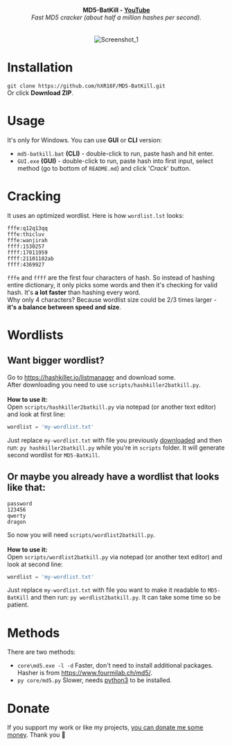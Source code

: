 <p align="center">
	<b>MD5-BatKill - <a href="https://www.youtube.com/watch?v=t85oQpT_Rqw">YouTube<a/></b>
	<br>
  <i>Fast MD5 cracker (about half a million hashes per second).</i>
	<br><br><br>
	<img alt="Screenshot_1" src="https://user-images.githubusercontent.com/48186982/80112573-8b25b100-8581-11ea-92a4-535e4c759919.png">
</p>

# Installation
`git clone https://github.com/hXR16F/MD5-BatKill.git`\
Or click **Download ZIP**.

# Usage
It's only for Windows. You can use **GUI** or **CLI** version:
* `md5-batkill.bat` **(CLI)** - double-click to run, paste hash and hit enter.
* `GUI.exe` **(GUI)** - double-click to run, paste hash into first input, select method (go to bottom of `README.md`) and click '*Crack*' button.

# Cracking
It uses an optimized wordlist. Here is how `wordlist.lst` looks:
```
fffe:q12q13qq
fffe:thicluv
fffe:wanjirah
ffff:1530257
ffff:17011959
ffff:21101102ab
ffff:4369927
```
`fffe` and `ffff` are the first four characters of hash. So instead of hashing entire dictionary, it only picks some words and then it's checking for valid hash. It's **a lot faster** than hashing every word.\
Why only 4 characters? Because wordlist size could be 2/3 times larger - **it's a balance between speed and size**.

# Wordlists
## Want bigger wordlist?
Go to https://hashkiller.io/listmanager and download some.\
After downloading you need to use `scripts/hashkiller2batkill.py`.\
\
**How to use it:**\
Open `scripts/hashkiller2batkill.py` via notepad (or another text editor) and look at first line:
```python
wordlist = 'my-wordlist.txt'
```
Just replace `my-wordlist.txt` with file you previously [downloaded](https://hashkiller.io/listmanager) and then run: `py hashkiller2batkill.py` while you're in `scripts` folder. It will generate second wordlist for `MD5-BatKill`.

## Or maybe you already have a wordlist that looks like that:
```
password
123456
qwerty
dragon
```
So now you will need `scripts/wordlist2batkill.py`.\
\
**How to use it:**\
Open `scripts/wordlist2batkill.py` via notepad (or another text editor) and look at second line:
```python
wordlist = 'my-wordlist.txt'
```
Just replace `my-wordlist.txt` with file you want to make it readable to `MD5-BatKill` and then run: `py wordlist2batkill.py`. It can take some time so be patient.

# Methods
There are two methods:
* `core\md5.exe -l -d` Faster, don't need to install additional packages. Hasher is from https://www.fourmilab.ch/md5/.
* `py core/md5.py` Slower, needs [python3](https://www.python.org/downloads/) to be installed.

# Donate
If you support my work or like my projects, [you can donate me some money](https://github.com/hXR16F/donate/blob/master/README.md). Thank you 💙
